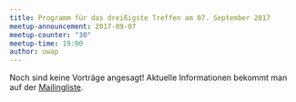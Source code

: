 ```yaml
---
title: Programm für das dreißigste Treffen am 07. September 2017
meetup-announcement: 2017-09-07
meetup-counter: "30"
meetup-time: 19:00
author: uwap
---
```


Noch sind keine Vorträge angesagt!
Aktuelle Informationen bekommt man auf
der [Mailingliste](https://lists.openlab-augsburg.de/listinfo/curry-talk).
